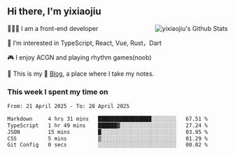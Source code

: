 ## Hi there, I'm yixiaojiu

<img align="right" src="https://bad-apple-github-readme.vercel.app/api?show_icons=true&hide_title=true&hide_rank=true&count_private=true&show_bg=1&username=yixiaojiu" alt="yixiaojiu's Github Stats"/>

🧑🏻‍💻 I am a front-end developer

👀 I’m interested in TypeScript, React, Vue, Rust，Dart

🎮 I enjoy ACGN and playing rhythm games(noob)

🌱 This is my 📝 [Blog](https://note.yixiaojiu.top), a place where I take my notes.

### This week I spent my time on

<!--START_SECTION:waka-->

```txt
From: 21 April 2025 - To: 28 April 2025

Markdown     4 hrs 31 mins   █████████████████░░░░░░░░   67.51 %
TypeScript   1 hr 49 mins    ██████▓░░░░░░░░░░░░░░░░░░   27.24 %
JSON         15 mins         █░░░░░░░░░░░░░░░░░░░░░░░░   03.95 %
CSS          5 mins          ▒░░░░░░░░░░░░░░░░░░░░░░░░   01.29 %
Git Config   0 secs          ░░░░░░░░░░░░░░░░░░░░░░░░░   00.02 %
```

<!--END_SECTION:waka-->
